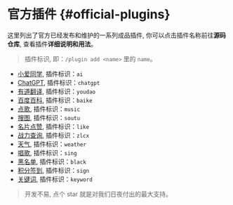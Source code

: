 # 官方插件 {#official-plugins}

这里列出了官方已经发布和维护的一系列成品插件, 你可以点击插件名称前往**源码仓库**, 查看插件**详细说明和用法**。

> 插件标识, 即：`/plugin add <name>` 里的 `name`。

- [小爱同学](https://github.com/KiviBotLab/kivibot-plugin-ai), 插件标识：`ai`
- [ChatGPT](https://github.com/KiviBotLab/kivibot-plugin-chatgpt), 插件标识：`chatgpt`
- [有道翻译](https://github.com/KiviBotLab/kivibot-plugin-youdao), 插件标识：`youdao`
- [百度百科](https://github.com/KiviBotLab/kivibot-plugin-baike), 插件标识：`baike`
- [点歌](https://github.com/KiviBotLab/kivibot-plugin-music), 插件标识：`music`
- [搜图](https://github.com/KiviBotLab/kivibot-plugin-soutu), 插件标识：`soutu`
- [名片点赞](https://github.com/KiviBotLab/kivibot-plugin-like), 插件标识：`like`
- [战力查询](https://github.com/KiviBotLab/kivibot-plugin-zlcx), 插件标识：`zlcx`
- [天气](https://github.com/KiviBotLab/kivibot-plugin-weather), 插件标识：`weather`
- [唱歌](https://github.com/KiviBotLab/kivibot-plugin-sing), 插件标识：`sing`
- [黑名单](https://github.com/KiviBotLab/kivibot-plugin-black), 插件标识：`black`
- [积分签到](https://github.com/KiviBotLab/kivibot-plugin-sign), 插件标识：`sign`
- [关键词](https://github.com/KiviBotLab/kivibot-plugin-keyword), 插件标识：`keyword`

> 开发不易, 点个 star 就是对我们日夜付出的最大支持。
